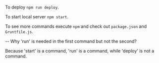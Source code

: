To deploy `npm run deploy`.

To start local server `npm start`.

To see more commands execute `npm` and check out `package.json` and `Gruntfile.js`.

-- Why 'run' is needed in the first command but not the second?

Because 'start' is a command, 'run' is a command, while 'deploy' is not a command.